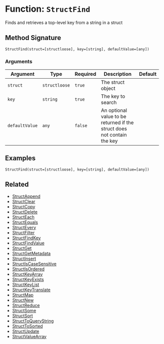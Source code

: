 [comment]: # (Note: This documentation is generated dynamically in the build process.  To modify the contents, change the javadoc on the _invoke method of the BIF class)

# Function: `StructFind`

Finds and retrieves a top-level key from a string in a struct

## Method Signature
```
StructFind(struct=[structloose], key=[string], defaultValue=[any])
```
### Arguments

| Argument | Type | Required | Description | Default |
|----------|------|----------|-------------|---------|
| `struct` | `structloose` | `true` | The struct object |  |
| `key` | `string` | `true` | The key to search |  |
| `defaultValue` | `any` | `false` | An optional value to be returned if the struct does not contain the key |  |

## Examples

```
StructFind(struct=[structloose], key=[string], defaultValue=[any])
```

## Related
  * [StructAppend](./StructAppend.md)
  * [StructClear](./StructClear.md)
  * [StructCopy](./StructCopy.md)
  * [StructDelete](./StructDelete.md)
  * [StructEach](./StructEach.md)
  * [StructEquals](./StructEquals.md)
  * [StructEvery](./StructEvery.md)
  * [StructFilter](./StructFilter.md)
  * [StructFindKey](./StructFindKey.md)
  * [StructFindValue](./StructFindValue.md)
  * [StructGet](./StructGet.md)
  * [StructGetMetadata](./StructGetMetadata.md)
  * [StructInsert](./StructInsert.md)
  * [StructIsCaseSensitive](./StructIsCaseSensitive.md)
  * [StructIsOrdered](./StructIsOrdered.md)
  * [StructKeyArray](./StructKeyArray.md)
  * [StructKeyExists](./StructKeyExists.md)
  * [StructKeyList](./StructKeyList.md)
  * [StructKeyTranslate](./StructKeyTranslate.md)
  * [StructMap](./StructMap.md)
  * [StructNew](./StructNew.md)
  * [StructReduce](./StructReduce.md)
  * [StructSome](./StructSome.md)
  * [StructSort](./StructSort.md)
  * [StructToQueryString](./StructToQueryString.md)
  * [StructToSorted](./StructToSorted.md)
  * [StructUpdate](./StructUpdate.md)
  * [StructValueArray](./StructValueArray.md)
